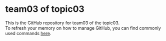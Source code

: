 # team03 of topic03 
 This is the GitHub repository for team03 of the topic03.  
 To refresh your memory on how to manage GitHub, you can find commonly used commands [here](https://github.com/joshnh/Git-Commands).
